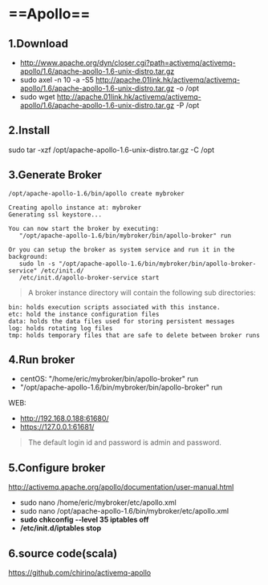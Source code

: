 # ==Apollo== #
## 1.Download ##


- http://www.apache.org/dyn/closer.cgi?path=activemq/activemq-apollo/1.6/apache-apollo-1.6-unix-distro.tar.gz
- sudo axel -n 10 -a -S5 http://apache.01link.hk/activemq/activemq-apollo/1.6/apache-apollo-1.6-unix-distro.tar.gz -o /opt
- sudo wget http://apache.01link.hk/activemq/activemq-apollo/1.6/apache-apollo-1.6-unix-distro.tar.gz -P /opt

## 2.Install ##
sudo tar -xzf /opt/apache-apollo-1.6-unix-distro.tar.gz -C /opt

## 3.Generate Broker ##
`/opt/apache-apollo-1.6/bin/apollo create mybroker`

	Creating apollo instance at: mybroker
	Generating ssl keystore...

	You can now start the broker by executing:
	   "/opt/apache-apollo-1.6/bin/mybroker/bin/apollo-broker" run

	Or you can setup the broker as system service and run it in the background:
	   sudo ln -s "/opt/apache-apollo-1.6/bin/mybroker/bin/apollo-broker-service" /etc/init.d/
	   /etc/init.d/apollo-broker-service start


> A broker instance directory will contain the following sub directories:
> 
    bin: holds execution scripts associated with this instance.
    etc: hold the instance configuration files
    data: holds the data files used for storing persistent messages
    log: holds rotating log files
    tmp: holds temporary files that are safe to delete between broker runs

## 4.Run broker ##

- centOS: "/home/eric/mybroker/bin/apollo-broker" run
- "/opt/apache-apollo-1.6/bin/mybroker/bin/apollo-broker" run 

WEB:

- http://192.168.0.188:61680/
- https://127.0.0.1:61681/

> The default login id and password is admin and password.

## 5.Configure broker ##
http://activemq.apache.org/apollo/documentation/user-manual.html

-  sudo nano /home/eric/mybroker/etc/apollo.xml
-  sudo nano /opt/apache-apollo-1.6/bin/mybroker/etc/apollo.xml
-  **sudo chkconfig --level 35 iptables off**
-  **/etc/init.d/iptables stop**

## 6.source code(scala) ##
https://github.com/chirino/activemq-apollo